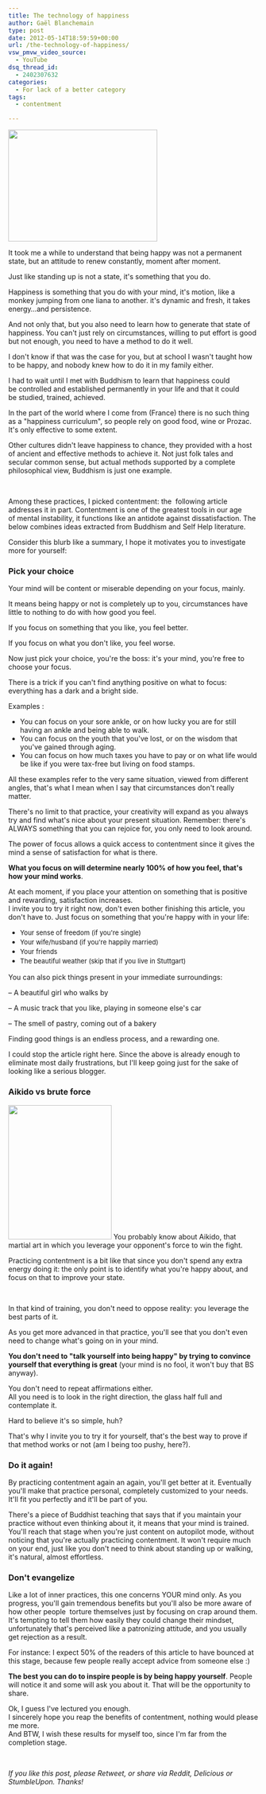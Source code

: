 ```yaml
---
title: The technology of happiness
author: Gaël Blanchemain
type: post
date: 2012-05-14T18:59:59+00:00
url: /the-technology-of-happiness/
vsw_pmvw_video_source:
  - YouTube
dsq_thread_id:
  - 2402307632
categories:
  - For lack of a better category
tags:
  - contentment

---
```

<a title="Wolfgang Laib" href="http://en.wikipedia.org/wiki/Wolfgang_Laib" target="_blank"><img class="size-medium wp-image-1233 alignleft" title="Wolfgang Laib" alt="" src="http://www.gr0wing.com/wp-content/uploads/2012/05/Wolfgang-Laib-300x225.jpg" width="300" height="225" srcset="https://www.gr0wing.com/wp-content/uploads/2012/05/Wolfgang-Laib-300x225.jpg 300w, https://www.gr0wing.com/wp-content/uploads/2012/05/Wolfgang-Laib-588x441.jpg 588w, https://www.gr0wing.com/wp-content/uploads/2012/05/Wolfgang-Laib.jpg 605w" sizes="(max-width: 300px) 100vw, 300px" /></a>

It took me a while to understand that being happy was not a permanent state, but an attitude to renew constantly, moment after moment.

Just like standing up is not a state, it's something that you do.

Happiness is something that you do with your mind, it's motion, like a monkey jumping from one liana to another. it's dynamic and fresh, it takes energy&#8230;and persistence.

And not only that, but you also need to learn how to generate that state of happiness. You can't just rely on circumstances, willing to put effort is good but not enough, you need to have a method to do it well.

I don't know if that was the case for you, but at school I wasn't taught how to be happy, and nobody knew how to do it in my family either.<!--more-->

I had to wait until I met with Buddhism to learn that happiness could be controlled and established permanently in your life and that it could be studied, trained, achieved.

In the part of the world where I come from (France) there is no such thing as a "happiness curriculum", so people rely on good food, wine or Prozac. It's only effective to some extent.

Other cultures didn't leave happiness to chance, they provided with a host of ancient and effective methods to achieve it. Not just folk tales and secular common sense, but actual methods supported by a complete philosophical view, Buddhism is just one example.

&nbsp;

Among these practices, I picked contentment: the  following article addresses it in part. Contentment is one of the greatest tools in our age of mental instability, it functions like an antidote against dissatisfaction. The below combines ideas extracted from Buddhism and Self Help literature.

Consider this blurb like a summary, I hope it motivates you to investigate more for yourself:

### Pick your choice

Your mind will be content or miserable depending on your focus, mainly.

It means being happy or not is completely up to you, circumstances have little to nothing to do with how good you feel.

If you focus on something that you like, you feel better.

If you focus on what you don't like, you feel worse.

Now just pick your choice, you're the boss: it's your mind, you're free to choose your focus.

There is a trick if you can't find anything positive on what to focus: everything has a dark and a bright side.

Examples :

  * You can focus on your sore ankle, or on how lucky you are for still having an ankle and being able to walk.
  * You can focus on the youth that you've lost, or on the wisdom that you've gained through aging.
  * You can focus on how much taxes you have to pay or on what life would be like if you were tax-free but living on food stamps.

All these examples refer to the very same situation, viewed from different angles, that's what I mean when I say that circumstances don't really matter.

There's no limit to that practice, your creativity will expand as you always try and find what's nice about your present situation. Remember: there's ALWAYS something that you can rejoice for, you only need to look around.

The power of focus allows a quick access to contentment since it gives the mind a sense of satisfaction for what is there.

**What you focus on will determine nearly 100% of how you feel, that's how your mind works**.

At each moment, if you place your attention on something that is positive and rewarding, satisfaction increases.  
I invite you to try it right now, don't even bother finishing this article, you don't have to. Just focus on something that you're happy with in your life:

  * <span style="font-size: 13px; line-height: 19px;">Your sense of freedom (if you're single)</span>
  * <span style="font-size: 13px; line-height: 19px;">Your wife/husband (if you're happily married)</span>
  * <span style="font-size: 13px; line-height: 19px;">Your friends</span>
  * <span style="font-size: 13px; line-height: 19px;">The beautiful weather (skip that if you live in Stuttgart)</span>

You can also pick things present in your immediate surroundings:

&#8211; A beautiful girl who walks by

&#8211; A music track that you like, playing in someone else's car

&#8211; The smell of pastry, coming out of a bakery

Finding good things is an endless process, and a rewarding one.

I could stop the article right here. Since the above is already enough to eliminate most daily frustrations, but I'll keep going just for the sake of looking like a serious blogger.

### Aikido vs brute force

<a title="The art of Aikido" href="http://en.wikipedia.org/wiki/Aikido" target="_blank"><img class="alignleft  wp-image-1235" title="morihei-ueshiba" alt="" src="http://www.gr0wing.com/wp-content/uploads/2012/05/morihei-ueshiba.jpg" width="208" height="270" srcset="https://www.gr0wing.com/wp-content/uploads/2012/05/morihei-ueshiba.jpg 346w, https://www.gr0wing.com/wp-content/uploads/2012/05/morihei-ueshiba-230x300.jpg 230w" sizes="(max-width: 208px) 100vw, 208px" /></a> You probably know about Aikido, that martial art in which you leverage your opponent's force to win the fight.

Practicing contentment is a bit like that since you don't spend any extra energy doing it: the only point is to identify what you're happy about, and focus on that to improve your state.

&nbsp;

In that kind of training, you don't need to oppose reality: you leverage the best parts of it.

As you get more advanced in that practice, you'll see that you don't even need to change what's going on in your mind.

**You don't need to "talk yourself into being happy" by trying to convince yourself that everything is great** (your mind is no fool, it won't buy that BS anyway).

You don't need to repeat affirmations either.  
All you need is to look in the right direction, the glass half full and contemplate it.

Hard to believe it's so simple, huh?

That's why I invite you to try it for yourself, that's the best way to prove if that method works or not (am I being too pushy, here?).

### Do it again!

By practicing contentment again an again, you'll get better at it. Eventually you'll make that practice personal, completely customized to your needs. It'll fit you perfectly and it'll be part of you.

There's a piece of Buddhist teaching that says that if you maintain your practice without even thinking about it, it means that your mind is trained.  
You'll reach that stage when you're just content on autopilot mode, without noticing that you're actually practicing contentment. It won't require much on your end, just like you don't need to think about standing up or walking, it's natural, almost effortless.

### Don't evangelize

Like a lot of inner practices, this one concerns YOUR mind only. As you progress, you'll gain tremendous benefits but you'll also be more aware of how other people  torture themselves just by focusing on crap around them. It's tempting to tell them how easily they could change their mindset, unfortunately that's perceived like a patronizing attitude, and you usually get rejection as a result.

For instance: I expect 50% of the readers of this article to have bounced at this stage, because few people really accept advice from someone else :)

**The best you can do to inspire people is by being happy yourself**. People will notice it and some will ask you about it. That will be the opportunity to share.

Ok, I guess I've lectured you enough.  
I sincerely hope you reap the benefits of contentment, nothing would please me more.  
And BTW, I wish these results for myself too, since I'm far from the completion stage.

&nbsp;

_If you like this post, please Retweet, or share via Reddit, Delicious or StumbleUpon. Thanks!_

